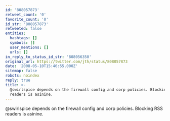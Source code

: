 ```yaml
---
id: '808057873'
retweet_count: '0'
favorite_count: '0'
id_str: '808057873'
retweeted: false
entities:
  hashtags: []
  symbols: []
  user_mentions: []
  urls: []
in_reply_to_status_id_str: '808056350'
original_url: https://twitter.com/jth/status/808057873
date: '2008-05-10T15:46:55.000Z'
sitemap: false
robots: noindex
reply: true
title: >-
  @swirlspice depends on the firewall config and corp policies. Blocking RSS
  readers is asinine.
---
```


@swirlspice depends on the firewall config and corp policies. Blocking RSS readers is asinine.